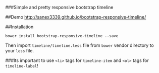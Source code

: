 ###Simple and pretty responsive bootstrap timeline

##Demo
http://sanex3339.github.io/bootstrap-responsive-timeline/

##Installation
```
bower install bootstrap-responsive-timeline --save
```

Then import `timeline/timeline.less` file from `bower` vendor directory to your `less` file.

###Its important to use `<li>` tags for `timeline-item` and `<ol>` tags for `timeline-label`!
